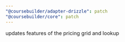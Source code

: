 ```yaml
---
"@coursebuilder/adapter-drizzle": patch
"@coursebuilder/core": patch
---
```


updates features of the pricing grid and lookup

